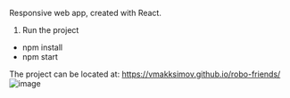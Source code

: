 Responsive web app, created with React.

1. Run the project
- npm install
- npm start

The project can be located at:
https://vmakksimov.github.io/robo-friends/
![image](https://github.com/vmakksimov/robo-friends/assets/90011363/b69b2bf9-68e0-4542-bd13-7056059cdc07)

